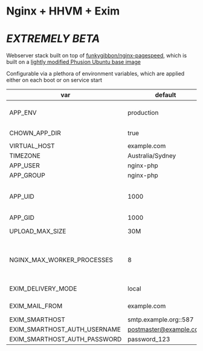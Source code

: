 # Nginx + HHVM + Exim

# _EXTREMELY BETA_

Webserver stack built on top of [funkygibbon/nginx-pagespeed](https://registry.hub.docker.com/u/funkygibbon/nginx-pagespeed/), which is built on a [lightly modified Phusion Ubuntu base image](https://registry.hub.docker.com/u/funkygibbon/docker-ubuntu-base/)

Configurable via a plethora of environment variables, which are applied either on each boot or on service start

| var                          | default                | description                                                                                                                                     |
| ---------------------------- | ---------------------- | ----------------------------------------------------------------------------------------------------------------------------------------------- |
| APP_ENV                      | production             | production, development :: 'development' enables http://www.xdebug.org/                                                                         |
| CHOWN_APP_DIR                | true                   | if true, `chown $APP_USER:$APP_GROUP /app/source/public`                                                                                        |
| VIRTUAL_HOST                 | example.com            | hostname of the application                                                                                                                     |
| TIMEZONE                     | Australia/Sydney       |
| APP_USER                     | nginx-php              | nginx and php5-fpm user                                                                                                                         |
| APP_GROUP                    | nginx-php              | nginx and php5-fpm group                                                                                                                        |
| APP_UID                      | 1000                   | user_id - setting to the host username can be useful when mounting volumes from host > guest                                                    |
| APP_GID                      | 1000                   | group_id                                                                                                                                        |
| UPLOAD_MAX_SIZE              | 30M                    | Maximum upload size, applied to nginx and php5-fpm                                                                                              |
| NGINX_MAX_WORKER_PROCESSES   | 8                      | nginx worker_processes is determined from number of processor cores on service start, up to the maximum permitted by NGINX_MAX_WORKER_PROCESSES |
| EXIM_DELIVERY_MODE           | local                  | smarthost, local :: set to smarthost to enable third party SMTP                                                                                 |
| EXIM_MAIL_FROM               | example.com            | domain from which exim4 mail appears to originate                                                                                               |
| EXIM_SMARTHOST               | smtp.example.org::587  | smarthost relay                                                                                                                                 |
| EXIM_SMARTHOST_AUTH_USERNAME | postmaster@example.com | smarthost auth                                                                                                                                  |
| EXIM_SMARTHOST_AUTH_PASSWORD | password_123           | smarthost password                                                                                                                              |
